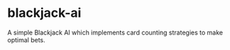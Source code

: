 # blackjack-ai
A simple Blackjack AI which implements card counting strategies to make optimal bets.
